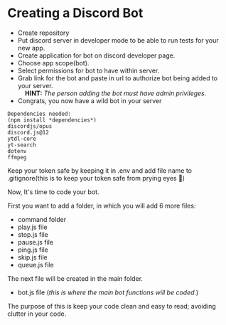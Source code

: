 # Creating a Discord Bot
- Create repository
- Put discord server in developer mode to be able to run tests for your new app. 
- Create application for bot on discord developer page.
- Choose app scope(bot).
- Select permissions for bot to have within server.
- Grab link for the bot and paste in url to authorize bot being added to your server.<br> 
&nbsp;&nbsp;&nbsp;&nbsp;**HINT:** *The person adding the bot must have admin privileges.*
- Congrats, you now have a wild bot in your server

```
Dependencies needed:
(npm install *dependencies*)
discordjs/opus
discord.js@12
ytdl-core
yt-search
dotenv
ffmpeg
```


Keep your token safe by keeping it in .env and add file name to .gitignore(this is to keep your token safe from prying eyes 👀)


Now, It's time to code your bot. 

First you want to add a folder, in which you will add 6 more files:
- command folder
- play.js file
- stop.js file
- pause.js file
- ping.js file
- skip.js file
- queue.js file

The next file will be created in the main folder.

- bot.js file (*this is where the main bot functions will be coded*.)

The purpose of this is keep your code clean and easy to read; avoiding clutter in your code.